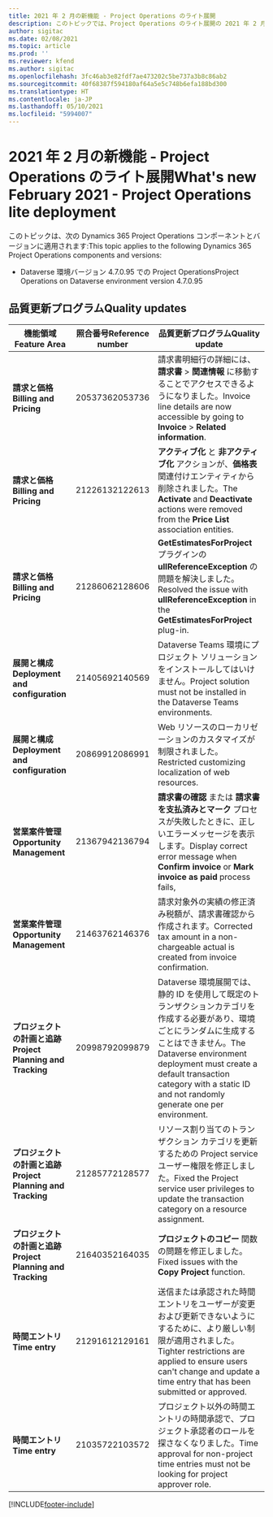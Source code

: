 ```yaml
---
title: 2021 年 2 月の新機能 - Project Operations のライト展開
description: このトピックでは、Project Operations のライト展開の 2021 年 2 月リリースで利用可能な品質更新について説明します。
author: sigitac
ms.date: 02/08/2021
ms.topic: article
ms.prod: ''
ms.reviewer: kfend
ms.author: sigitac
ms.openlocfilehash: 3fc46ab3e82fdf7ae473202c5be737a3b8c86ab2
ms.sourcegitcommit: 40f68387f594180af64a5e5c748b6efa188bd300
ms.translationtype: HT
ms.contentlocale: ja-JP
ms.lasthandoff: 05/10/2021
ms.locfileid: "5994007"
---
```

# <a name="whats-new-february-2021---project-operations-lite-deployment"></a><span data-ttu-id="ceb7d-103">2021 年 2 月の新機能 - Project Operations のライト展開</span><span class="sxs-lookup"><span data-stu-id="ceb7d-103">What's new February 2021 - Project Operations lite deployment</span></span>

<span data-ttu-id="ceb7d-104">このトピックは、次の Dynamics 365 Project Operations コンポーネントとバージョンに適用されます:</span><span class="sxs-lookup"><span data-stu-id="ceb7d-104">This topic applies to the following Dynamics 365 Project Operations components and versions:</span></span>

  - <span data-ttu-id="ceb7d-105">Dataverse 環境バージョン 4.7.0.95 での Project Operations</span><span class="sxs-lookup"><span data-stu-id="ceb7d-105">Project Operations on Dataverse environment version 4.7.0.95</span></span>

## <a name="quality-updates"></a><span data-ttu-id="ceb7d-106">品質更新プログラム</span><span class="sxs-lookup"><span data-stu-id="ceb7d-106">Quality updates</span></span>

| <span data-ttu-id="ceb7d-107">**機能領域**</span><span class="sxs-lookup"><span data-stu-id="ceb7d-107">**Feature Area**</span></span> | <span data-ttu-id="ceb7d-108">**照合番号**</span><span class="sxs-lookup"><span data-stu-id="ceb7d-108">**Reference number**</span></span> | <span data-ttu-id="ceb7d-109">**品質更新プログラム**</span><span class="sxs-lookup"><span data-stu-id="ceb7d-109">**Quality update**</span></span> |
| --- | --- | --- |
| <span data-ttu-id="ceb7d-110">**請求と価格**</span><span class="sxs-lookup"><span data-stu-id="ceb7d-110">**Billing and Pricing**</span></span> | <span data-ttu-id="ceb7d-111">2053736</span><span class="sxs-lookup"><span data-stu-id="ceb7d-111">2053736</span></span> | <span data-ttu-id="ceb7d-112">請求書明細行の詳細には、**請求書** > **関連情報** に移動することでアクセスできるようになりました。</span><span class="sxs-lookup"><span data-stu-id="ceb7d-112">Invoice line details are now accessible by going to **Invoice** > **Related information**.</span></span> |
| <span data-ttu-id="ceb7d-113">**請求と価格**</span><span class="sxs-lookup"><span data-stu-id="ceb7d-113">**Billing and Pricing**</span></span> | <span data-ttu-id="ceb7d-114">2122613</span><span class="sxs-lookup"><span data-stu-id="ceb7d-114">2122613</span></span> | <span data-ttu-id="ceb7d-115">**アクティブ化** と **非アクティブ化** アクションが、**価格表** 関連付けエンティティから削除されました。</span><span class="sxs-lookup"><span data-stu-id="ceb7d-115">The **Activate** and **Deactivate** actions were removed from the **Price List** association entities.</span></span> |
| <span data-ttu-id="ceb7d-116">**請求と価格**</span><span class="sxs-lookup"><span data-stu-id="ceb7d-116">**Billing and Pricing**</span></span> | <span data-ttu-id="ceb7d-117">2128606</span><span class="sxs-lookup"><span data-stu-id="ceb7d-117">2128606</span></span> | <span data-ttu-id="ceb7d-118">**GetEstimatesForProject** プラグインの **ullReferenceException** の問題を解決しました。</span><span class="sxs-lookup"><span data-stu-id="ceb7d-118">Resolved the issue with **ullReferenceException** in the **GetEstimatesForProject** plug-in.</span></span> |
| <span data-ttu-id="ceb7d-119">**展開と構成**</span><span class="sxs-lookup"><span data-stu-id="ceb7d-119">**Deployment and configuration**</span></span> | <span data-ttu-id="ceb7d-120">2140569</span><span class="sxs-lookup"><span data-stu-id="ceb7d-120">2140569</span></span> | <span data-ttu-id="ceb7d-121">Dataverse Teams 環境にプロジェクト ソリューションをインストールしてはいけません。</span><span class="sxs-lookup"><span data-stu-id="ceb7d-121">Project solution must not be installed in the Dataverse Teams environments.</span></span> |
| <span data-ttu-id="ceb7d-122">**展開と構成**</span><span class="sxs-lookup"><span data-stu-id="ceb7d-122">**Deployment and configuration**</span></span> | <span data-ttu-id="ceb7d-123">2086991</span><span class="sxs-lookup"><span data-stu-id="ceb7d-123">2086991</span></span> | <span data-ttu-id="ceb7d-124">Web リソースのローカリゼーションのカスタマイズが制限されました。</span><span class="sxs-lookup"><span data-stu-id="ceb7d-124">Restricted customizing localization of web resources.</span></span> |
| <span data-ttu-id="ceb7d-125">**営業案件管理**</span><span class="sxs-lookup"><span data-stu-id="ceb7d-125">**Opportunity Management**</span></span> | <span data-ttu-id="ceb7d-126">2136794</span><span class="sxs-lookup"><span data-stu-id="ceb7d-126">2136794</span></span> | <span data-ttu-id="ceb7d-127">**請求書の確認** または **請求書を支払済みとマーク** プロセスが失敗したときに、正しいエラーメッセージを表示します。</span><span class="sxs-lookup"><span data-stu-id="ceb7d-127">Display correct error message when **Confirm invoice** or **Mark invoice as paid** process fails,</span></span> |
| <span data-ttu-id="ceb7d-128">**営業案件管理**</span><span class="sxs-lookup"><span data-stu-id="ceb7d-128">**Opportunity Management**</span></span> | <span data-ttu-id="ceb7d-129">2146376</span><span class="sxs-lookup"><span data-stu-id="ceb7d-129">2146376</span></span> | <span data-ttu-id="ceb7d-130">請求対象外の実績の修正済み税額が、請求書確認から作成されます。</span><span class="sxs-lookup"><span data-stu-id="ceb7d-130">Corrected tax amount in a non-chargeable actual is created from invoice confirmation.</span></span> |
| <span data-ttu-id="ceb7d-131">**プロジェクトの計画と追跡**</span><span class="sxs-lookup"><span data-stu-id="ceb7d-131">**Project Planning and Tracking**</span></span> | <span data-ttu-id="ceb7d-132">2099879</span><span class="sxs-lookup"><span data-stu-id="ceb7d-132">2099879</span></span> | <span data-ttu-id="ceb7d-133">Dataverse 環境展開では、静的 ID を使用して既定のトランザクションカテゴリを作成する必要があり、環境ごとにランダムに生成することはできません。</span><span class="sxs-lookup"><span data-stu-id="ceb7d-133">The Dataverse environment deployment must create a default transaction category with a static ID and not randomly generate one per environment.</span></span> |
| <span data-ttu-id="ceb7d-134">**プロジェクトの計画と追跡**</span><span class="sxs-lookup"><span data-stu-id="ceb7d-134">**Project Planning and Tracking**</span></span> | <span data-ttu-id="ceb7d-135">2128577</span><span class="sxs-lookup"><span data-stu-id="ceb7d-135">2128577</span></span> | <span data-ttu-id="ceb7d-136">リソース割り当てのトランザクション カテゴリを更新するための Project service ユーザー権限を修正しました。</span><span class="sxs-lookup"><span data-stu-id="ceb7d-136">Fixed the Project service user privileges to update the transaction category on a resource assignment.</span></span> |
| <span data-ttu-id="ceb7d-137">**プロジェクトの計画と追跡**</span><span class="sxs-lookup"><span data-stu-id="ceb7d-137">**Project Planning and Tracking**</span></span> | <span data-ttu-id="ceb7d-138">2164035</span><span class="sxs-lookup"><span data-stu-id="ceb7d-138">2164035</span></span> | <span data-ttu-id="ceb7d-139">**プロジェクトのコピー** 関数の問題を修正しました。</span><span class="sxs-lookup"><span data-stu-id="ceb7d-139">Fixed issues with the **Copy Project** function.</span></span> |
| <span data-ttu-id="ceb7d-140">**時間エントリ**</span><span class="sxs-lookup"><span data-stu-id="ceb7d-140">**Time entry**</span></span> | <span data-ttu-id="ceb7d-141">2129161</span><span class="sxs-lookup"><span data-stu-id="ceb7d-141">2129161</span></span> | <span data-ttu-id="ceb7d-142">送信または承認された時間エントリをユーザーが変更および更新できないようにするために、より厳しい制限が適用されました。</span><span class="sxs-lookup"><span data-stu-id="ceb7d-142">Tighter restrictions are applied to ensure users can't change and update a time entry that has been submitted or approved.</span></span> |
| <span data-ttu-id="ceb7d-143">**時間エントリ**</span><span class="sxs-lookup"><span data-stu-id="ceb7d-143">**Time entry**</span></span> | <span data-ttu-id="ceb7d-144">2103572</span><span class="sxs-lookup"><span data-stu-id="ceb7d-144">2103572</span></span> | <span data-ttu-id="ceb7d-145">プロジェクト以外の時間エントリの時間承認で、プロジェクト承認者のロールを探さなくなりました。</span><span class="sxs-lookup"><span data-stu-id="ceb7d-145">Time approval for non-project time entries must not be looking for project approver role.</span></span> |


[!INCLUDE[footer-include](../../includes/footer-banner.md)]